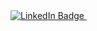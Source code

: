 <div id="badges">
  <a href="https://www.linkedin.com/in/matheus-domingues-motta-918438257/">
    <img src="https://img.shields.io/badge/LinkedIn-blue?style=for-the-badge&logo=linkedin&logoColor=white" alt="LinkedIn Badge"/>
  </a>
  <img src="https://komarev.com/ghpvc/?username=MatheusMottaGit&style=flat-square&color=blue" alt=""/>
</div>
